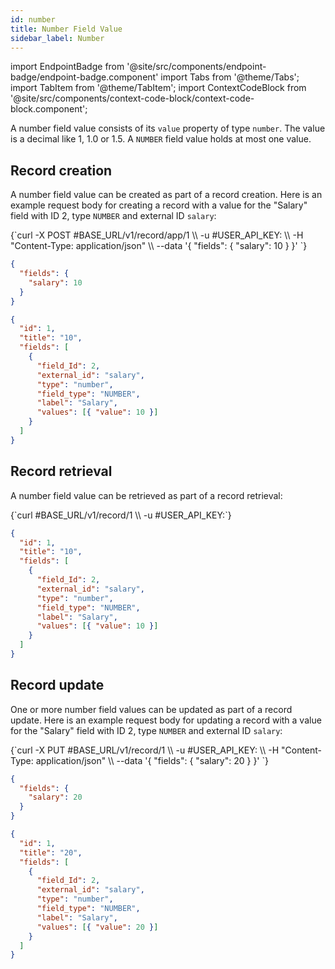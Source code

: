 ```yaml
---
id: number
title: Number Field Value
sidebar_label: Number
---
```


import EndpointBadge from '@site/src/components/endpoint-badge/endpoint-badge.component'
import Tabs from '@theme/Tabs';
import TabItem from '@theme/TabItem';
import ContextCodeBlock from '@site/src/components/context-code-block/context-code-block.component';

A number field value consists of its `value` property of type `number`. The value is a decimal like 1, 1.0 or 1.5. A `NUMBER` field value holds at most one value.

## Record creation

<EndpointBadge method="POST" url="https://api.tapeapp.com/v1/record/app/{app_id}" />

A number field value can be created as part of a record creation. Here is an example request body for creating a record with a value for the "Salary" field with ID 2, type `NUMBER` and external ID `salary`:

<Tabs defaultValue="curl">

<TabItem value="curl" label="cURL">
<ContextCodeBlock language="shell" title='➡️      Request'>
{`curl -X POST #BASE_URL/v1/record/app/1  \\
  -u #USER_API_KEY: \\
  -H "Content-Type: application/json" \\
  --data '{
    "fields": {
      "salary": 10
    }
  }' 
`}
</ContextCodeBlock>
</TabItem>

<TabItem value="json" label="JSON">

```json title="➡️      Request">
{
  "fields": {
    "salary": 10
  }
}
```

</TabItem>
</Tabs>

```json title="⬅️      Response"
{
  "id": 1,
  "title": "10",
  "fields": [
    {
      "field_Id": 2,
      "external_id": "salary",
      "type": "number",
      "field_type": "NUMBER",
      "label": "Salary",
      "values": [{ "value": 10 }]
    }
  ]
}
```

## Record retrieval

<EndpointBadge method="GET" url="https://api.tapeapp.com/v1/record/{record_id}" />

A number field value can be retrieved as part of a record retrieval:

<ContextCodeBlock language="shell" title='➡️      Request'>
{`curl #BASE_URL/v1/record/1 \\
  -u #USER_API_KEY:`}
</ContextCodeBlock>

```json title='⬅️      Response'
{
  "id": 1,
  "title": "10",
  "fields": [
    {
      "field_Id": 2,
      "external_id": "salary",
      "type": "number",
      "field_type": "NUMBER",
      "label": "Salary",
      "values": [{ "value": 10 }]
    }
  ]
}
```

## Record update

<EndpointBadge method="PUT" url="https://api.tapeapp.com/v1/record/{record_id}" />

One or more number field values can be updated as part of a record update. Here is an example request body for updating a record with a value for the "Salary" field with ID 2, type `NUMBER` and external ID `salary`:

<Tabs defaultValue="curl">

<TabItem value="curl" label="cURL">
<ContextCodeBlock language="shell" title='➡️      Request'>
{`curl -X PUT #BASE_URL/v1/record/1  \\
  -u #USER_API_KEY: \\
  -H "Content-Type: application/json" \\
  --data '{
    "fields": {
      "salary": 20
    }
  }' 
`}
</ContextCodeBlock>
</TabItem>

<TabItem value="json" label="JSON">

```json title="➡️      Request">
{
  "fields": {
    "salary": 20
  }
}
```

</TabItem>
</Tabs>

```json title="⬅️      Response"
{
  "id": 1,
  "title": "20",
  "fields": [
    {
      "field_Id": 2,
      "external_id": "salary",
      "type": "number",
      "field_type": "NUMBER",
      "label": "Salary",
      "values": [{ "value": 20 }]
    }
  ]
}
```
